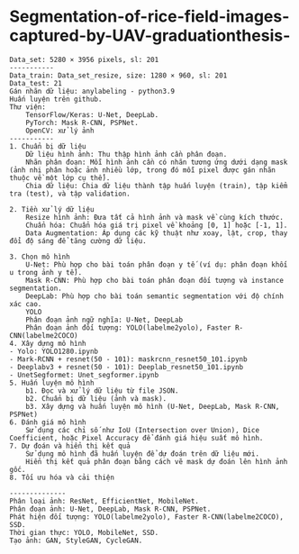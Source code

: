 # Segmentation-of-rice-field-images-captured-by-UAV-graduationthesis-
    Data_set: 5280 × 3956 pixels, sl: 201
    -----------
    Data_train: Data_set_resize, size: 1280 × 960, sl: 201
    Data_test: 21
    Gán nhãn dữ liệu: anylabeling - python3.9
    Huấn luyện trên github.
    Thư viện:
        TensorFlow/Keras: U-Net, DeepLab.
        PyTorch: Mask R-CNN, PSPNet.
        OpenCV: xử lý ảnh
    -----------
    1. Chuẩn bị dữ liệu
        Dữ liệu hình ảnh: Thu thập hình ảnh cần phân đoạn.
        Nhãn phân đoạn: Mỗi hình ảnh cần có nhãn tương ứng dưới dạng mask (ảnh nhị phân hoặc ảnh nhiều lớp, trong đó mỗi pixel được gán nhãn thuộc về một lớp cụ thể).
        Chia dữ liệu: Chia dữ liệu thành tập huấn luyện (train), tập kiểm tra (test), và tập validation.

    2. Tiền xử lý dữ liệu
        Resize hình ảnh: Đưa tất cả hình ảnh và mask về cùng kích thước.
        Chuẩn hóa: Chuẩn hóa giá trị pixel về khoảng [0, 1] hoặc [-1, 1].
        Data Augmentation: Áp dụng các kỹ thuật như xoay, lật, crop, thay đổi độ sáng để tăng cường dữ liệu.
        
    3. Chọn mô hình
        U-Net: Phù hợp cho bài toán phân đoạn y tế (ví dụ: phân đoạn khối u trong ảnh y tế).
        Mask R-CNN: Phù hợp cho bài toán phân đoạn đối tượng và instance segmentation.
        DeepLab: Phù hợp cho bài toán semantic segmentation với độ chính xác cao.
        YOLO
        Phân đoạn ảnh ngữ nghĩa: U-Net, DeepLab
        Phân đoạn ảnh đối tượng: YOLO(labelme2yolo), Faster R-CNN(labelme2COCO)
    4. Xây dựng mô hình
    - Yolo: YOLO1280.ipynb
    - Mark-RCNN + resnet(50 - 101): maskrcnn_resnet50_101.ipynb
    - Deeplabv3 + resnet(50 - 101): Deeplab_resnet50_101.ipynb
    - UnetSegformet: Unet_segformer.ipynb
    5. Huấn luyện mô hình
        b1. Đọc và xử lý dữ liệu từ file JSON.
        b2. Chuẩn bị dữ liệu (ảnh và mask).
        b3. Xây dựng và huấn luyện mô hình (U-Net, DeepLab, Mask R-CNN, PSPNet)
    6. Đánh giá mô hình
        Sử dụng các chỉ số như IoU (Intersection over Union), Dice Coefficient, hoặc Pixel Accuracy để đánh giá hiệu suất mô hình.
    7. Dự đoán và hiển thị kết quả
        Sử dụng mô hình đã huấn luyện để dự đoán trên dữ liệu mới.
        Hiển thị kết quả phân đoạn bằng cách vẽ mask dự đoán lên hình ảnh gốc.
    8. Tối ưu hóa và cải thiện
    
    --------------
    Phân loại ảnh: ResNet, EfficientNet, MobileNet.
    Phân đoạn ảnh: U-Net, DeepLab, Mask R-CNN, PSPNet.
    Phát hiện đối tượng: YOLO(labelme2yolo), Faster R-CNN(labelme2COCO), SSD.
    Thời gian thực: YOLO, MobileNet, SSD.
    Tạo ảnh: GAN, StyleGAN, CycleGAN.
     

